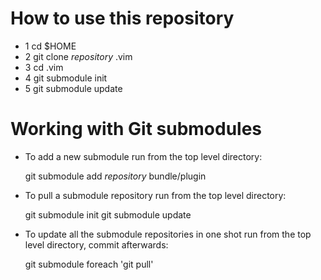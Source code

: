 # How to use this repository
* 1 cd $HOME
* 2 git clone *repository* .vim
* 3 cd .vim
* 4 git submodule init
* 5 git submodule update

# Working with Git submodules
* To add a new submodule run from the top level directory:

    git submodule add *repository* bundle/plugin

* To pull a submodule repository run from the top level directory:

    git submodule init
    git submodule update

* To update all the submodule repositories in one shot run from the top
  level directory, commit afterwards:

    git submodule foreach 'git pull'
